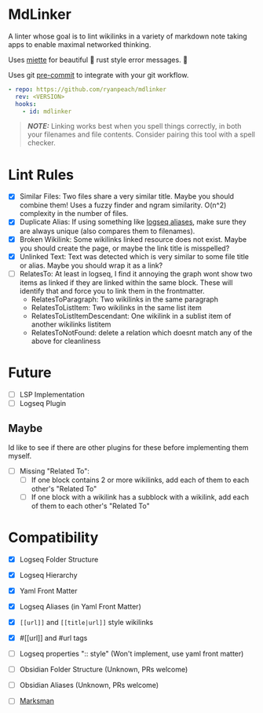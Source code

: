 # MdLinker

A linter whose goal is to lint wikilinks in a variety of markdown note taking apps to enable maximal networked thinking.

Uses [miette](https://github.com/zkat/miette) for beautiful :crab: rust style error messages. :crab:

Uses git [pre-commit](https://pre-commit.com/) to integrate with your git workflow.

```yaml
- repo: https://github.com/ryanpeach/mdlinker
  rev: <VERSION>
  hooks:
    - id: mdlinker
```

> **_NOTE:_** Linking works best when you spell things correctly, in both your filenames and file contents. Consider pairing this tool with a spell checker.

# Lint Rules

- [X] Similar Files: Two files share a very similar title. Maybe you should combine them! Uses a fuzzy finder and ngram similarity. O(n^2) complexity in the number of files.
- [X] Duplicate Alias: If using something like [logseq aliases](https://unofficial-logseq-docs.gitbook.io/unofficial-logseq-docs/beginner-to-advance-features/aliases), make sure they are always unique (also compares them to filenames).
- [X] Broken Wikilink: Some wikilinks linked resource does not exist. Maybe you should create the page, or maybe the link title is misspelled?
- [X] Unlinked Text: Text was detected which is very similar to some file title or alias. Maybe you should wrap it as a link?
- [ ] RelatesTo: At least in logseq, I find it annoying the graph wont show two items as linked if they are linked within the same block. These will identify that and force you to link them in the frontmatter.
  - RelatesToParagraph: Two wikilinks in the same paragraph
  - RelatesToListItem: Two wikilinks in the same list item
  - RelatesToListItemDescendant: One wikilink in a sublist item of another wikilinks listitem
  - RelatesToNotFound: delete a relation which doesnt match any of the above for cleanliness 

# Future

- [ ] LSP Implementation
- [ ] Logseq Plugin

## Maybe

Id like to see if there are other plugins for these before implementing them myself.

- [ ] Missing "Related To":
  - [ ] If one block contains 2 or more wikilinks, add each of them to each other's "Related To"
  - [ ] If one block with a wikilink has a subblock with a wikilink, add each of them to each other's "Related To"

# Compatibility

- [X] Logseq Folder Structure
- [X] Logseq Hierarchy
- [X] Yaml Front Matter
- [X] Logseq Aliases (in Yaml Front Matter)
- [X] `[[url]]` and `[[title|url]]` style wikilinks
- [X] #[[url]] and #url tags
- [ ] Logseq properties ":: style" (Won't implement, use yaml front matter)
- [ ] Obsidian Folder Structure (Unknown, PRs welcome)
- [ ] Obsidian Aliases (Unknown, PRs welcome)
- [ ] [Marksman](https://github.com/artempyanykh/marksman)

